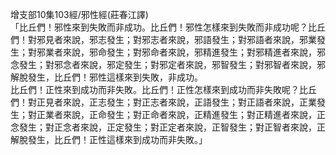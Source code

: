 增支部10集103經/邪性經(莊春江譯)  
「比丘們！邪性來到失敗而非成功。比丘們！邪性怎樣來到失敗而非成功呢？比丘們！對邪見者來說，邪志發生；對邪志者來說，邪語發生；對邪語者來說，邪業發生；對邪業者來說，邪命發生；對邪命者來說，邪精進發生；對邪精進者來說，邪念發生；對邪念者來說，邪定發生；對邪定者來說，邪智發生；對邪智者來說，邪解脫發生，比丘們！邪性這樣來到失敗，非成功。  
比丘們！正性來到成功而非失敗。比丘們！正性怎樣來到成功而非失敗呢？比丘們！對正見者來說，正志發生；對正志者來說，正語發生；對正語者來說，正業發生；對正業者來說，正命發生；對正命者來說，正精進發生；對正精進者來說，正念發生；對正念者來說，正定發生；對正定者來說，正智發生；對正智者來說，正解脫發生，比丘們！正性這樣來到成功而非失敗。」  
  
  

